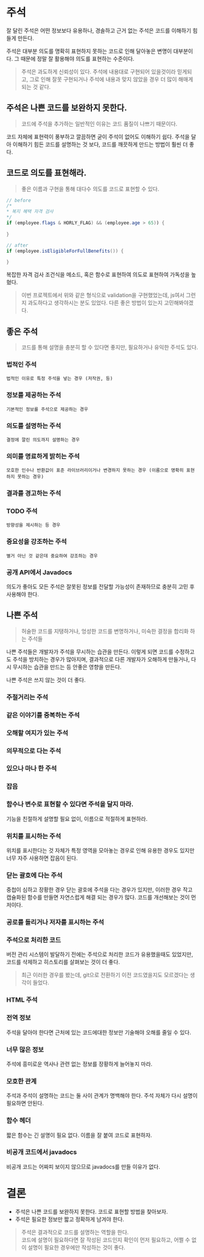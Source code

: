 # 주석
잘 달린 주석은 어떤 정보보다 유용하나, 경솔하고 근거 없는 주석은 코드를 이해하기 힘들게 만든다.

주석은 대부분 의도를 명확히 표현하지 못하는 코드로 인해 달아놓은 변명이 대부분이다.
그 때문에 정말 잘 활용해야 의도를 표현하는 수준이다.

> 주석은 과도하게 신뢰성이 있다. 주석에 내용대로 구현되어 있을것이라 믿게되고, 그로 인해 잘못 구현되거나 주석에 내용과 맞지 않았을 경우 더 많이 해매게 되는 것 같다.

## 주석은 나쁜 코드를 보완하지 못한다.
> 코드에 주석을 추가하는 일반적인 이유는 코드 품질이 나쁘기 때문이다.

코드 자체에 표현력이 풍부하고 깔끔하면 굳이 주석이 없어도 이해하기 쉽다. 주석을 달아 이해하기 힘든 코드를 설명하는 것 보다, 코드를 깨끗하게 만드는 방법이 훨씬 더 좋다.

## 코드로 의도를 표현해라.
> 좋은 이름과 구현을 통해 대다수 의도를 코드로 표현할 수 있다.

```java
// before
/*
* 복지 혜택 자격 검사
*/
if (employee.flags & HORLY_FLAG) && (employee.age > 65)) {
    
}

// after
if (employee.isEligibleForFullBenefits()) {
    
}
```

복잡한 자격 검사 조건식을 메소드, 혹은 함수로 표현하여 의도로 표현하여 가독성을 높혔다.

> 이번 프로젝트에서 위와 같은 형식으로 validation을 구현했었는데, js여서 그런지 과도하다고 생각하시는 분도 있었다. 다른 좋은 방법이 있는지 고민해봐야겠다.

## 좋은 주석
> 코드를 통해 설명을 충분히 할 수 있다면 좋지만, 필요하거나 유익한 주석도 있다.

### 법적인 주석  
    법적인 이유로 특정 주석을 넣는 경우 (저작권, 등)

### 정보를 제공하는 주석   
    기본적인 정보를 주석으로 제공하는 경우

### 의도를 설명하는 주석  
    결정에 깔린 의도까지 설명하는 경우

### 의미를 명료하게 밝히는 주석   
    모호한 인수나 반환값이 표준 라이브러리이거나 변경하지 못하는 경우 (이름으로 명확히 표현하지 못하는 경우)

### 결과를 경고하는 주석   
### TODO 주석   
    방향성을 제시하는 등 경우

### 중요성을 강조하는 주석  
    별거 아닌 것 같은데 중요하여 강조하는 경우

### 공개 API에서 Javadocs  

의도가 좋아도 모든 주석은 잘못된 정보를 전달할 가능성이 존재하므로 충분히 고민 후 사용해야 한다.

## 나쁜 주석
> 허술한 코드를 지탱하거나, 엉성한 코드를 변명하거나, 미숙한 결정을 합리화 하는 주석들

나쁜 주석들은 개발자가 주석을 무시하는 습관을 만든다. 이렇게 되면 코드를 수정하고도 주석을 방치하는 경우가 많아지며, 결과적으로 다른 개발자가 오해하게 만들거나, 다시 무시하는 습관을 만드는 등 안좋은 영향을 만든다.

나쁜 주석은 쓰지 않는 것이 더 좋다.

### 주절거리는 주석  
### 같은 이야기를 중복하는 주석   
### 오해할 여지가 있는 주석  
### 의무적으로 다는 주석
### 있으나 마나 한 주석
### 잡음

### 함수나 변수로 표현할 수 있다면 주석을 달지 마라.
기능을 친절하게 설명할 필요 없이, 이름으로 적절하게 표현하라.

### 위치를 표시하는 주석
위치를 표시한다는 것 자체가 특정 영역을 모아놓는 경우로 인해 유용한 경우도 있지만 너무 자주 사용하면 잡음이 된다.

### 닫는 괄호에 다는 주석
중첩이 심하고 장황한 경우 닫는 괄호에 주석을 다는 경우가 있지만, 이러한 경우 작고 캡슐화된 함수를 만들면 자연스럽게 해결 되는 경우가 많다. 코드를 개선해보는 것이 먼저이다.

### 공로를 돌리거나 저자를 표시하는 주석
### 주석으로 처리한 코드
버전 관리 시스템이 발달하기 전에는 주석으로 처리한 코드가 유용했을때도 있었지만, 코드를 삭제하고 히스토리를 살펴보는 것이 더 좋다.

> 최근 이러한 경우를 봤는데, git으로 전환하기 이전 코드였을지도 모르겠다는 생각이 들었다.

### HTML 주석
### 전역 정보
주석을 달아야 한다면 근처에 있는 코드에대한 정보만 기술해야 오해를 줄일 수 있다.

### 너무 많은 정보
주석에 흥미로운 역사나 관련 없는 정보를 장황하게 늘어놓지 마라.

### 모호한 관계
주석과 주석이 설명하는 코드는 둘 사이 관계가 명백해야 한다. 주석 자체가 다시 설명이 필요하면 안된다.

### 함수 헤더
짧은 함수는 긴 설명이 필요 없다. 이름을 잘 붙여 코드로 표현하자.

### 비공개 코드에서 javadocs
비공개 코드는 어짜피 보이지 않으므로 javadocs를 만들 이유가 없다.

# 결론
- 주석은 나쁜 코드를 보완하지 못한다. 코드로 표현할 방법을 찾아보자.
- 주석은 필요한 정보만 짧고 정확하게 남겨야 한다.

> 주석은 결과적으로 코드를 설명하는 역할을 한다.  
코드에 설명이 필요하다면 잘 작성된 코드인지 확인이 먼저 필요하고, 어쩔 수 없이 설명이 필요한 경우에만 작성하는 것이 좋다.